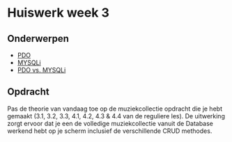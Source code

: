 # Huiswerk week 3

## Onderwerpen
- [PDO](http://www.php.net/manual/en/book.pdo.php)
- [MYSQLi](http://www.php.net/manual/en/book.mysqli.php)
- [PDO vs. MYSQLi](http://net.tutsplus.com/tutorials/php/pdo-vs-mysqli-which-should-you-use/)

## Opdracht
Pas de theorie van vandaag toe op de muziekcollectie opdracht die je hebt gemaakt (3.1, 3.2, 3.3, 4.1, 4.2, 4.3 & 4.4 van de reguliere les). 
De uitwerking zorgt ervoor dat je een de volledige muziekcollectie vanuit de Database werkend hebt op je scherm inclusief de verschillende CRUD methodes.
